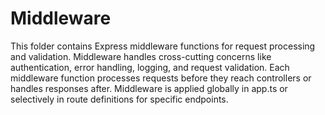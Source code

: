 # Middleware

This folder contains Express middleware functions for request processing and validation.
Middleware handles cross-cutting concerns like authentication, error handling, logging, and request validation.
Each middleware function processes requests before they reach controllers or handles responses after.
Middleware is applied globally in app.ts or selectively in route definitions for specific endpoints.
